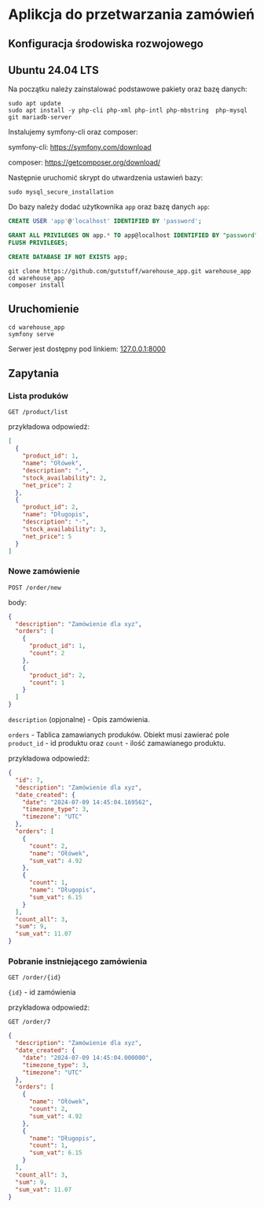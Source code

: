 # Aplikcja do przetwarzania zamówień

## Konfiguracja środowiska rozwojowego

## Ubuntu 24.04 LTS
Na początku należy zainstalować podstawowe pakiety oraz bazę danych:

```
sudo apt update
sudo apt install -y php-cli php-xml php-intl php-mbstring  php-mysql git mariadb-server
```

Instalujemy symfony-cli oraz composer:

symfony-cli: https://symfony.com/download

composer: https://getcomposer.org/download/

Następnie uruchomić skrypt do utwardzenia ustawień bazy:

```
sudo mysql_secure_installation
```

Do bazy należy dodać użytkownika `app` oraz bazę danych `app`:

```sql
CREATE USER 'app'@'localhost' IDENTIFIED BY 'password';

GRANT ALL PRIVILEGES ON app.* TO app@localhost IDENTIFIED BY "password";
FLUSH PRIVILEGES;

CREATE DATABASE IF NOT EXISTS app;
```

```
git clone https://github.com/gutstuff/warehouse_app.git warehouse_app
cd warehouse_app
composer install
```

## Uruchomienie
```
cd warehouse_app
symfony serve
```

Serwer jest dostępny pod linkiem: [127.0.0.1:8000](http://127.0.0.1:8000)

## Zapytania

### Lista produków

`GET /product/list`

przykładowa odpowiedź:

```json
[
  {
    "product_id": 1,
    "name": "Ołówek",
    "description": "-",
    "stock_availability": 2,
    "net_price": 2
  },
  {
    "product_id": 2,
    "name": "Długopis",
    "description": "-",
    "stock_availability": 3,
    "net_price": 5
  }
]
```

### Nowe zamówienie

`POST /order/new`

body:

```json
{
  "description": "Zamówienie dla xyz",
  "orders": [
    {
      "product_id": 1,
      "count": 2
    },
    {
      "product_id": 2,
      "count": 1
    }
  ]
}
```
`description` (opjonalne) - Opis zamówienia.

`orders` - Tablica zamawianych produków. Obiekt musi zawierać
pole `product_id` - id produktu oraz `count` - ilość zamawianego produktu.

przykładowa odpowiedź:

```json
{
  "id": 7,
  "description": "Zamówienie dla xyz",
  "date_created": {
    "date": "2024-07-09 14:45:04.169562",
    "timezone_type": 3,
    "timezone": "UTC"
  },
  "orders": [
    {
      "count": 2,
      "name": "Ołówek",
      "sum_vat": 4.92
    },
    {
      "count": 1,
      "name": "Długopis",
      "sum_vat": 6.15
    }
  ],
  "count_all": 3,
  "sum": 9,
  "sum_vat": 11.07
}
```

### Pobranie instniejącego zamówienia

`GET /order/{id}`

`{id}` - id zamówienia

przykładowa odpowiedź:

`GET /order/7`

```json
{
  "description": "Zamówienie dla xyz",
  "date_created": {
    "date": "2024-07-09 14:45:04.000000",
    "timezone_type": 3,
    "timezone": "UTC"
  },
  "orders": [
    {
      "name": "Ołówek",
      "count": 2,
      "sum_vat": 4.92
    },
    {
      "name": "Długopis",
      "count": 1,
      "sum_vat": 6.15
    }
  ],
  "count_all": 3,
  "sum": 9,
  "sum_vat": 11.07
}
```
